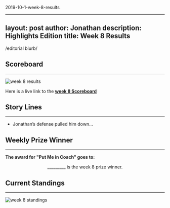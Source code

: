 2019-10-1-week-8-results

---
layout: post
author: Jonathan
description: Highlights Edition
title: Week 8 Results
---
/editorial blurb/

## Scoreboard
---
<img class="center" src="/assets/results/wr8.png" alt="week 8 results">

Here is a live link to the **[week 8 Scoreboard](https://fantasy.espn.com/football/league/scoreboard?leagueId=215530&matchupPeriodId=8&mSPID=8)**


## Story Lines
---
- Jonathan’s defense pulled him down… 

## Weekly Prize Winner
---
**The award for "Put Me in Coach" goes to:**

<p  class="callout" align="center"> _________ is the week 8 prize winner.</p>

## Current Standings
---

<img class="center" src="/assets/results/ws8.png" alt="week 8 standings">